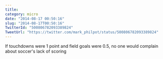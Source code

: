 ```yaml
---
title: 
category: micro
date: "2014-08-17 00:50:16"
slug: "2014-08-17T00:50:16"
TwitterId: "500806782093389824"
TweetUrl: "https://twitter.com/mark_philpot/status/500806782093389824"
---
```


If touchdowns were 1 point and field goals were 0.5, no one would complain about
soccer's lack of scoring

